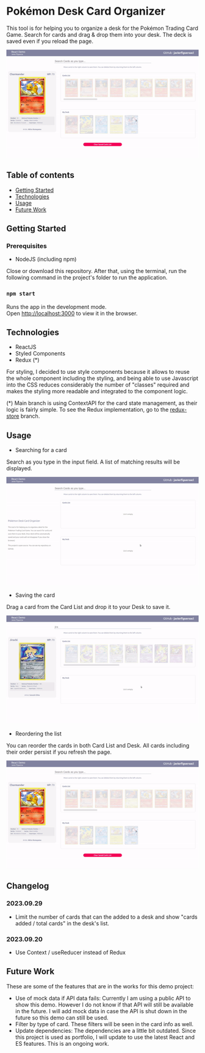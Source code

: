 # Pokémon Desk Card Organizer

This tool is for helping you to organize a desk for the Pokémon Trading Card Game. Search for cards and drag & drop them into your desk. The deck is saved even if you reload the page.

![Demo App](./public/reordering.gif)

## Table of contents

- [Getting Started](#general-info)
- [Technologies](#technologies)
- [Usage](#usage)
- [Future Work](#future-work)

## Getting Started

### Prerequisites

- NodeJS (including npm)

Close or download this repository. After that, using the terminal, run the following command in the project's folder to run the application.

### `npm start`

Runs the app in the development mode.<br>
Open [http://localhost:3000](http://localhost:3000) to view it in the browser.

## Technologies

- ReactJS
- Styled Components
- Redux (\*)

For styling, I decided to use style components because it allows to reuse the whole component including the styling, and being able to use Javascript into the CSS reduces considerably the number of "classes" required and makes the styling more readable and integrated to the component logic.

(\*) Main branch is using ContextAPI for the card state management, as their logic is fairly simple. To see the Redux implementation, go to the [redux-store](https://github.com/javierfigueroacl/pokemon-desk-organizer/tree/redux-store) branch.

## Usage

- Searching for a card

Search as you type in the input field. A list of matching results will be displayed.

![Searching](./public/searching.gif)

- Saving the card

Drag a card from the Card List and drop it to your Desk to save it.

![Adding](./public/adding.gif)

- Reordering the list

You can reorder the cards in both Card List and Desk. All cards including their order persist if you refresh the page.

![Reordering](./public/reordering.gif)

## Changelog

### 2023.09.29

- Limit the number of cards that can the added to a desk and show "cards added / total cards" in the desk's list.

### 2023.09.20

- Use Context / useReducer instead of Redux

## Future Work

These are some of the features that are in the works for this demo project:

- Use of mock data if API data fails: Currently I am using a public API to show this demo. However I do not know if that API will still be available in the future. I will add mock data in case the API is shut down in the future so this demo can still be used.
- Filter by type of card. These filters will be seen in the card info as well.
- Update dependencies: The dependencies are a little bit outdated. Since this project is used as portfolio, I will update to use the latest React and ES features. This is an ongoing work.
